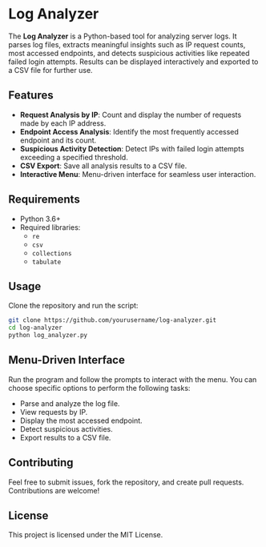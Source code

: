 # Log Analyzer

The **Log Analyzer** is a Python-based tool for analyzing server logs. It parses log files, extracts meaningful insights such as IP request counts, most accessed endpoints, and detects suspicious activities like repeated failed login attempts. Results can be displayed interactively and exported to a CSV file for further use.

## Features

- **Request Analysis by IP**: Count and display the number of requests made by each IP address.
- **Endpoint Access Analysis**: Identify the most frequently accessed endpoint and its count.
- **Suspicious Activity Detection**: Detect IPs with failed login attempts exceeding a specified threshold.
- **CSV Export**: Save all analysis results to a CSV file.
- **Interactive Menu**: Menu-driven interface for seamless user interaction.

## Requirements

- Python 3.6+
- Required libraries:
  - `re`
  - `csv`
  - `collections`
  - `tabulate`

## Usage

Clone the repository and run the script:

```bash
git clone https://github.com/yourusername/log-analyzer.git
cd log-analyzer
python log_analyzer.py
```

## Menu-Driven Interface
Run the program and follow the prompts to interact with the menu. You can choose specific options to perform the following tasks:

- Parse and analyze the log file.
- View requests by IP.
- Display the most accessed endpoint.
- Detect suspicious activities.
- Export results to a CSV file.

## Contributing
Feel free to submit issues, fork the repository, and create pull requests. Contributions are welcome!

## License
This project is licensed under the MIT License.

